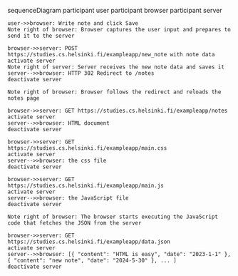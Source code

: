 sequenceDiagram
    participant user
    participant browser
    participant server

    user->>browser: Write note and click Save
    Note right of browser: Browser captures the user input and prepares to send it to the server

    browser->>server: POST https://studies.cs.helsinki.fi/exampleapp/new_note with note data
    activate server
    Note right of server: Server receives the new note data and saves it
    server-->>browser: HTTP 302 Redirect to /notes
    deactivate server

    Note right of browser: Browser follows the redirect and reloads the notes page

    browser->>server: GET https://studies.cs.helsinki.fi/exampleapp/notes
    activate server
    server-->>browser: HTML document
    deactivate server

    browser->>server: GET https://studies.cs.helsinki.fi/exampleapp/main.css
    activate server
    server-->>browser: the css file
    deactivate server

    browser->>server: GET https://studies.cs.helsinki.fi/exampleapp/main.js
    activate server
    server-->>browser: the JavaScript file
    deactivate server

    Note right of browser: The browser starts executing the JavaScript code that fetches the JSON from the server

    browser->>server: GET https://studies.cs.helsinki.fi/exampleapp/data.json
    activate server
    server-->>browser: [{ "content": "HTML is easy", "date": "2023-1-1" }, { "content": "new note", "date": "2024-5-30" }, ... ]
    deactivate server